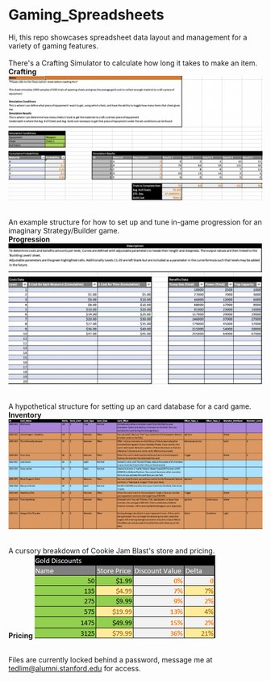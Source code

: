 # Gaming_Spreadsheets
Hi, this repo showcases spreadsheet data layout and management for a variety of gaming features.</br></br>
There's a Crafting Simulator to calculate how long it takes to make an item.</br>
<b>Crafting</b>
![Crafting](images/craft_sim.png) </br></br>

An example structure for how to set up and tune in-game progression for an imaginary Strategy/Builder game. </br>
<b>Progression</b>
![Progression](images/build_prog.png) </br></br>

A hypothetical structure for setting up an card database for a card game.</br>
<b>Inventory</b>
![Inventory](images/card_inventory.png) </br></br>

A cursory breakdown of Cookie Jam Blast's store and pricing.</br>
<b>Pricing</b>
![Pricing](images/cjb_pricing.png) </br></br>

Files are currently locked behind a password, message me at tedlim@alumni.stanford.edu for access.
